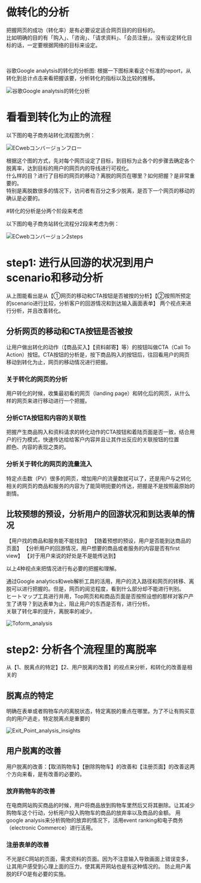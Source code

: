 # 做转化的分析

<p>把握网页的成功（转化率）是有必要设定适合网页目的的目标的。<br>
比如明确的目的有「购入」、「咨询」、「请求资料」、「会员注册」。没有设定转化目标的话，一定要根据网络的目标来设定。
</p>　

<p>谷歌Google analytsis的转化的分析图:
根据一下图标来看这个标准的report，从转化到总计点击来看把握该要，分析转化的指标以及比较的推移。

![谷歌Google analytsis的转化分析](https://github.com/Seankharisma/Data_Analysis_Project/blob/master/Web%20analyst/Web%E8%A7%A3%E6%9E%90/picture/Google%20_analytsis_Conversion.png)

</p>

# 看看到转化为止的流程
<p>以下图的电子商务站转化流程图为例：

![ECwebコンバージョンフロー](https://github.com/Seankharisma/Data_Analysis_Project/blob/master/Web%20analyst/Web%E8%A7%A3%E6%9E%90/picture/Google%20_analytsis_Conversion.png)

根据这个图的方式，先对每个网页设定了目标，到目标为止各个的步骤去确定各个脱离率，达到目标的用户的网页内的导线进行可视化。<br>
什么样的目？进行了目标的网页的移动？离脱的网页在哪里？如何把握？是非常重要的。<br>
特别是离脱数很多的情况下，访问者有百分之多少脱离，是否下一个网页的移动的确认是必要的。
</p>

#转化的分析是分两个阶段来考虑
<p>以下图的电子商务站转化流程分2段来考虑为例：

![ECwebコンバージョン2steps](https://github.com/Seankharisma/Data_Analysis_Project/blob/master/Web%20analyst/Web%E8%A7%A3%E6%9E%90/picture/ec_site_Conversion_2steps.png)


</p>

# step1: 进行从回游的状况到用户scenario和移动分析

从上图能看出是从【①网页的移动和CTA按钮是否被按的分析】【②按照所预定的scenario进行比较，分析客户的回游情况和到达输入画面表单】
两个视点来进行分析，并且改善转化。

## 分析网页的移动和CTA按钮是否被按
让用户做出转化的动作（【商品买入】【资料邮寄】等）的按钮叫做CTA（Call To Action）按钮。CTA按钮的分析是，按下商品购入的按钮后，往回看用户的网页
移动到转化为止，网页的移动情况进行把握。

### 关于转化的网页的分析
用户转化的时候，收集最初看的网页（landing page）和转化后的网页，从什么样的网页来进行移动进行一个把握。

### 分析CTA按钮和内容的关联性
把握产生商品购入和资料请求的转化动作的CTA按钮和着陆页面是否一致，结合用户的行为模式，快速传达给给客户内容并且让其作出反应的关联按钮的位置<br>
颜色、内容的表现之类的。

### 分析关于转化的网页的流量流入
特定点击数（PV）很多的网页，增加用户的流量数就可以了，还是用户与之转化相关的网页的商品和服务的内容为了能简明扼要的传达，把握是不是按照最原始的剧情。

## 比较预想的预设，分析用户的回游状况和到达表单的情况
<p>
【用户找的商品和服务能不能找到】
【随着预想的预设，用户是否能到达商品的页面】
【分析用户的回游情况，用户想要的商品或者服务的内容是否有first view】
【对于用户来说的好处是不是能传达到】

以上4种视点来把情况进行有必要的把握和理解。
</p>
<p>
通过Google analytics和web解析工具的活用，用户的流入路径和网页的转移、离脱可以进行把握的。但是，网页的阅览程度，看到什么部分却不能进行判别。<br>
ヒートマップ工具进行并用，Top网页和和商品页面是否按照设想的那样对客户产生了诱导？到达表单为止，阻止用户的东西是否有，进行分析。<br>
关联了转化率的提升，离脱率的减少。
</p>

![Toform_analysis](https://github.com/Seankharisma/Data_Analysis_Project/blob/master/Web%20analyst/Web%E8%A7%A3%E6%9E%90/picture/Toform_analytsis.png)

# step2: 分析各个流程里的离脱率
<p>从【1、脱离点的特定】【2、用户脱离的改善】的视点来分析，和转化的改善是相关的</p>

## 脱离点的特定
<p>明确在表单或者购物车内的离脱状态，特定离脱的重点在哪里。为了不让有购买意向的用户逃走，特定脱离点是重要的</p>

![Exit_Point_analysis_insights](https://github.com/Seankharisma/Data_Analysis_Project/blob/master/Web%20analyst/Web%E8%A7%A3%E6%9E%90/picture/Exit_Point_analysis_insights.png)

## 用户脱离的改善
<p>
用户脱离的改善：【取消购物车】【删除购物车】的改善和【注册页面】的改善这两个方向来看，是有改善的必要的。
</p>

### 放弃购物车的改善
<p>
在电商网站购买商品的时候，用户将商品放到购物车里然后又将其删除。让其减少购物车这个行动，分析用户投入购物车的商品的放弃率以及商品的金额。
用google analysis来分析购物的放弃的情况下，活用event ranking和电子商务（electronic Commerce）进行活用。
</p>

### 注册表单的改善
<p>不光是EC网站的页面，需求资料的页面。因为不注意输入导致画面上错误变多，让其用户感受到心理上面的压力，使其离开网站也是有这种情况的。
防止用户离脱的EFO是有必要的实施。</p>

